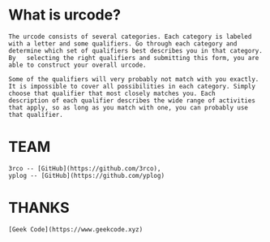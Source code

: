 # What is urcode?
	The urcode consists of several categories. Each category is labeled with a letter and some qualifiers. Go through each category and determine which set of qualifiers best describes you in that category. By 	selecting the right qualifiers and submitting this form, you are able to construct your overall urcode.

	Some of the qualifiers will very probably not match with you exactly. It is impossible to cover all possibilities in each category. Simply choose that qualifier that most closely matches you. Each 		description of each qualifier describes the wide range of activities that apply, so as long as you match with one, you can probably use that qualifier.

# TEAM
    3rco -- [GitHub](https://github.com/3rco),
    yplog -- [GitHub](https://github.com/yplog)
    
# THANKS
	[Geek Code](https://www.geekcode.xyz)
